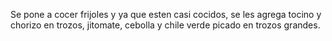 Se pone a cocer frijoles y ya que esten casi cocidos, se les agrega tocino y chorizo en trozos, jitomate, cebolla y chile verde picado en trozos grandes.
